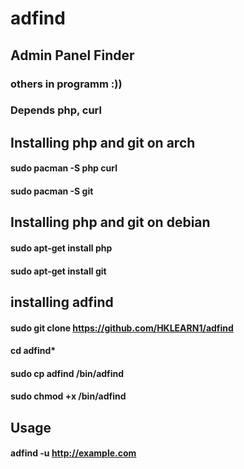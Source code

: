 # adfind
## Admin Panel Finder<br />
### others in programm :))<br>
### Depends php, curl
## Installing php and git on arch
#### sudo pacman -S php curl <br />
#### sudo pacman -S git<br />
## Installing php and git on debian
#### sudo apt-get install php <br />
#### sudo apt-get install git<br />
## installing adfind
#### sudo git clone https://github.com/HKLEARN1/adfind <br />
#### cd adfind*<br />
#### sudo cp adfind /bin/adfind<br />
#### sudo chmod +x /bin/adfind<br />
## Usage
#### adfind -u http://example.com<br />

